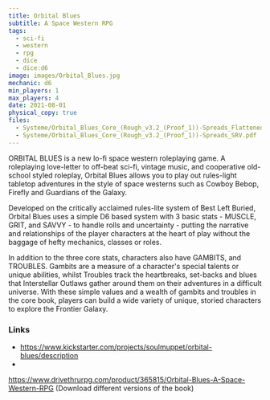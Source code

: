 ```yaml
---
title: Orbital Blues
subtitle: A Space Western RPG
tags:
  - sci-fi
  - western
  - rpg
  - dice
  - dice:d6
image: images/Orbital_Blues.jpg
mechanic: d6
min_players: 1 
max_players: 4
date: 2021-08-01
physical_copy: true
files:
  - Systeme/Orbital_Blues_Core_(Rough_v3.2_(Proof_1))-Spreads_Flattened_compressed.pdf
  - Systeme/Orbital_Blues_Core_(Rough_v3.2_(Proof_1))-Spreads_SRV.pdf
---
```


<!-- Excerpt Start -->
ORBITAL BLUES is a new lo-fi space western roleplaying game. A roleplaying love-letter to off-beat sci-fi, vintage music, and cooperative old-school styled roleplay, Orbital Blues allows you to play out rules-light tabletop adventures in the style of space westerns such as Cowboy Bebop, Firefly and Guardians of the Galaxy.
<!-- Excerpt End -->

Developed on the critically acclaimed rules-lite system of Best Left Buried, Orbital Blues uses a simple D6 based system with 3 basic stats - MUSCLE, GRIT, and SAVVY - to handle rolls and uncertainty - putting the narrative and relationships of the player characters at the heart of play without the baggage of hefty mechanics, classes or roles. 

In addition to the three core stats, characters also have GAMBITS, and TROUBLES. Gambits are a measure of a character's special talents or unique abilities, whilst Troubles track the heartbreaks, set-backs and blues that Interstellar Outlaws gather around them on their adventures in a difficult universe.  With these simple values and a wealth of gambits and troubles in the core book, players can build a wide variety of unique, storied characters to explore the Frontier Galaxy.

### Links

- https://www.kickstarter.com/projects/soulmuppet/orbital-blues/description
-
https://www.drivethrurpg.com/product/365815/Orbital-Blues-A-Space-Western-RPG
(Download different versions of the book)
